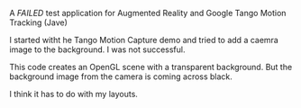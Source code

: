 A *FAILED* test application for Augmented Reality and Google Tango Motion Tracking (Jave)

I started witht he Tango Motion Capture demo and tried to add a caemra image to the background.  I was not successful.

This code creates an OpenGL scene with a transparent background.  But the background image from the camera is coming across black.

I think it has to do with my layouts.

